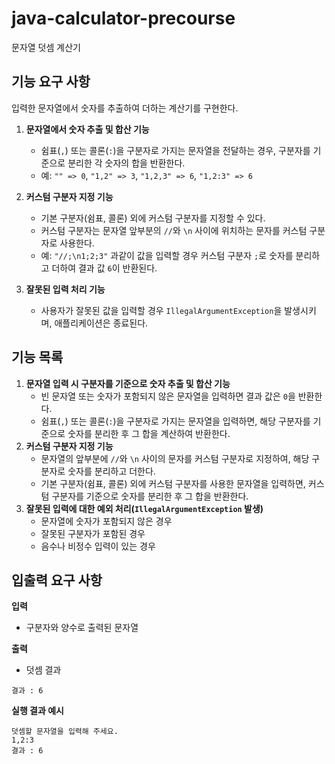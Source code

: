 # java-calculator-precourse

문자열 덧셈 계산기

## 기능 요구 사항

입력한 문자열에서 숫자를 추출하여 더하는 계산기를 구현한다.

1. **문자열에서 숫자 추출 및 합산 기능**
    - 쉼표(`,`) 또는 콜론(`:`)을 구분자로 가지는 문자열을 전달하는 경우, 구분자를 기준으로 분리한 각 숫자의 합을 반환한다.
    - 예: `"" => 0`, `"1,2" => 3`, `"1,2,3" => 6`, `"1,2:3" => 6`

2. **커스텀 구분자 지정 기능**
    - 기본 구분자(쉼표, 콜론) 외에 커스텀 구분자를 지정할 수 있다.
    - 커스텀 구분자는 문자열 앞부분의 `//`와 `\n` 사이에 위치하는 문자를 커스텀 구분자로 사용한다.
    - 예: `"//;\n1;2;3"` 과같이 값을 입력할 경우 커스텀 구분자 `;`로 숫자를 분리하고 더하여 결과 값 `6`이 반환된다.

3. **잘못된 입력 처리 기능**
    - 사용자가 잘못된 값을 입력할 경우 `IllegalArgumentException`을 발생시키며, 애플리케이션은 종료된다.

## 기능 목록

1. **문자열 입력 시 구분자를 기준으로 숫자 추출 및 합산 기능**
    - 빈 문자열 또는 숫자가 포함되지 않은 문자열을 입력하면 결과 값은 `0`을 반환한다.
    - 쉼표(`,`) 또는 콜론(`:`)을 구분자로 가지는 문자열을 입력하면, 해당 구분자를 기준으로 숫자를 분리한 후 그 합을 계산하여 반환한다.
2. **커스텀 구분자 지정 기능**
    - 문자열의 앞부분에 `//`와 `\n` 사이의 문자를 커스텀 구분자로 지정하여, 해당 구분자로 숫자를 분리하고 더한다.
    - 기본 구분자(쉼표, 콜론) 외에 커스텀 구분자를 사용한 문자열을 입력하면, 커스텀 구분자를 기준으로 숫자를 분리한 후 그 합을 반환한다.
3. **잘못된 입력에 대한 예외 처리(`IllegalArgumentException` 발생)**
    - 문자열에 숫자가 포함되지 않은 경우
    - 잘못된 구분자가 포함된 경우
    - 음수나 비정수 입력이 있는 경우

## 입출력 요구 사항

**입력**

- 구분자와 양수로 출력된 문자열

**출력**

- 덧셈 결과

```
결과 : 6
```

**실행 결과 예시**

```
덧셈할 문자열을 입력해 주세요.
1,2:3
결과 : 6
```
